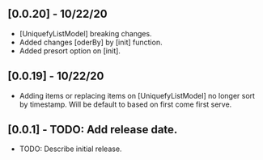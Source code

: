 ## [0.0.20] - 10/22/20

* [UniquefyListModel] breaking changes.
* Added changes [oderBy] by [init] function.
* Added presort option on [init].

## [0.0.19] - 10/22/20

* Adding items or replacing items on [UniquefyListModel]
no longer sort by timestamp. Will be default to based on
first come first serve.

## [0.0.1] - TODO: Add release date.

* TODO: Describe initial release.
